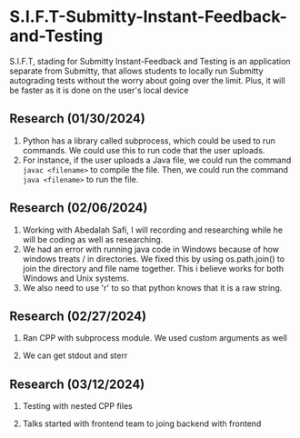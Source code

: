 # S.I.F.T-Submitty-Instant-Feedback-and-Testing
S.I.F.T, stading for Submitty Instant-Feedback and Testing is an application separate from Submitty, that allows students to locally run Submitty autograding tests without the worry about going over the limit. Plus, it will be faster as it is done on the user's local device


Research (01/30/2024)
----------------------
1. Python has a library called subprocess, which could be used to run commands. We could use this to run code that the user uploads. 
2. For instance, if the user uploads a Java file, we could run the command `javac <filename>` to compile the file. Then, we could run the command `java <filename>` to run the file.   


Research (02/06/2024)
----------------------
1. Working with Abedalah Safi, I will recording and researching while he will be coding as well as researching.
2. We had an error with running java code in Windows because of how windows treats / in directories. We fixed this by using os.path.join() to join the directory and file name together. This i believe works for both Windows and Unix systems.
3. We also need to use 'r' to so that python knows that it is a raw string.


Research (02/27/2024)
---------------------
1. Ran CPP with subprocess module. We used custom arguments as well

2. We can get stdout and sterr

Research (03/12/2024)
---------------------
1. Testing with nested CPP files

2. Talks started with frontend team to joing backend with frontend